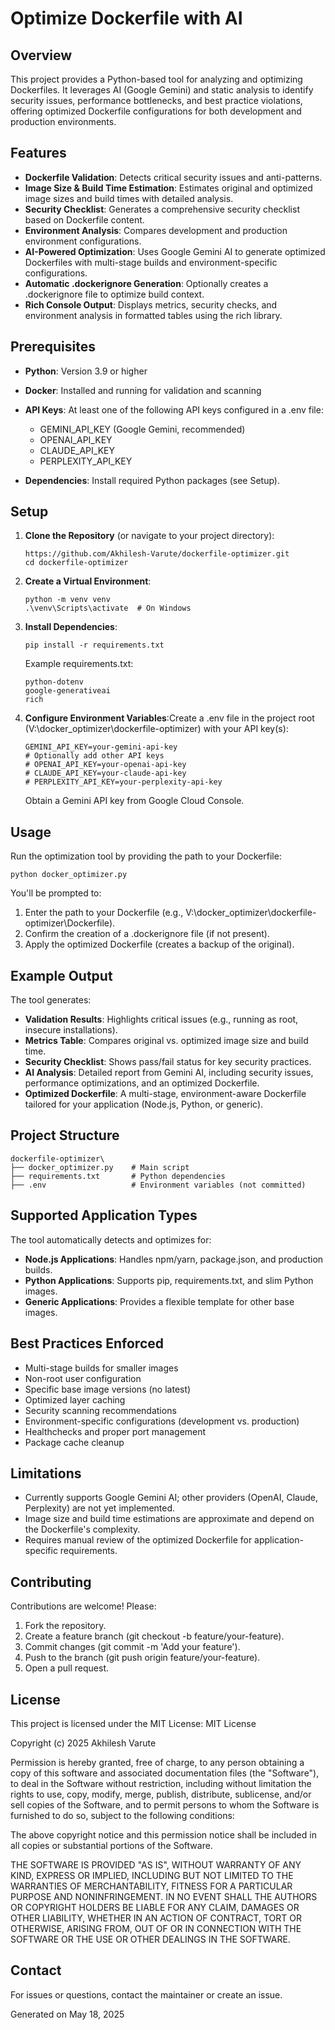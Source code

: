# Optimize Dockerfile with AI

## Overview
This project provides a Python-based tool for analyzing and optimizing Dockerfiles. It leverages AI (Google Gemini) and static analysis to identify security issues, performance bottlenecks, and best practice violations, offering optimized Dockerfile configurations for both development and production environments.

## Features

- **Dockerfile Validation**: Detects critical security issues and anti-patterns.
- **Image Size & Build Time Estimation**: Estimates original and optimized image sizes and build times with detailed analysis.
- **Security Checklist**: Generates a comprehensive security checklist based on Dockerfile content.
- **Environment Analysis**: Compares development and production environment configurations.
- **AI-Powered Optimization**: Uses Google Gemini AI to generate optimized Dockerfiles with multi-stage builds and environment-specific configurations.
- **Automatic .dockerignore Generation**: Optionally creates a .dockerignore file to optimize build context.
- **Rich Console Output**: Displays metrics, security checks, and environment analysis in formatted tables using the rich library.

## Prerequisites

- **Python**: Version 3.9 or higher
- **Docker**: Installed and running for validation and scanning
- **API Keys**: At least one of the following API keys configured in a .env file:
  - GEMINI_API_KEY (Google Gemini, recommended)
  - OPENAI_API_KEY
  - CLAUDE_API_KEY
  - PERPLEXITY_API_KEY

- **Dependencies**: Install required Python packages (see Setup).

## Setup

1. **Clone the Repository** (or navigate to your project directory):
   ```
   https://github.com/Akhilesh-Varute/dockerfile-optimizer.git
   cd dockerfile-optimizer
   ```

2. **Create a Virtual Environment**:
   ```
   python -m venv venv
   .\venv\Scripts\activate  # On Windows
   ```

3. **Install Dependencies**:
   ```
   pip install -r requirements.txt
   ```

   Example requirements.txt:
   ```
   python-dotenv
   google-generativeai
   rich
   ```

4. **Configure Environment Variables**:Create a .env file in the project root (V:\docker_optimizer\dockerfile-optimizer) with your API key(s):
   ```
   GEMINI_API_KEY=your-gemini-api-key
   # Optionally add other API keys
   # OPENAI_API_KEY=your-openai-api-key
   # CLAUDE_API_KEY=your-claude-api-key
   # PERPLEXITY_API_KEY=your-perplexity-api-key
   ```

   Obtain a Gemini API key from Google Cloud Console.

## Usage
Run the optimization tool by providing the path to your Dockerfile:
```
python docker_optimizer.py
```

You'll be prompted to:

1. Enter the path to your Dockerfile (e.g., V:\docker_optimizer\dockerfile-optimizer\Dockerfile).
2. Confirm the creation of a .dockerignore file (if not present).
3. Apply the optimized Dockerfile (creates a backup of the original).

## Example Output
The tool generates:

- **Validation Results**: Highlights critical issues (e.g., running as root, insecure installations).
- **Metrics Table**: Compares original vs. optimized image size and build time.
- **Security Checklist**: Shows pass/fail status for key security practices.
- **AI Analysis**: Detailed report from Gemini AI, including security issues, performance optimizations, and an optimized Dockerfile.
- **Optimized Dockerfile**: A multi-stage, environment-aware Dockerfile tailored for your application (Node.js, Python, or generic).

## Project Structure
```
dockerfile-optimizer\
├── docker_optimizer.py    # Main script
├── requirements.txt       # Python dependencies
├── .env                   # Environment variables (not committed)
```

## Supported Application Types
The tool automatically detects and optimizes for:

- **Node.js Applications**: Handles npm/yarn, package.json, and production builds.
- **Python Applications**: Supports pip, requirements.txt, and slim Python images.
- **Generic Applications**: Provides a flexible template for other base images.

## Best Practices Enforced

- Multi-stage builds for smaller images
- Non-root user configuration
- Specific base image versions (no latest)
- Optimized layer caching
- Security scanning recommendations
- Environment-specific configurations (development vs. production)
- Healthchecks and proper port management
- Package cache cleanup

## Limitations

- Currently supports Google Gemini AI; other providers (OpenAI, Claude, Perplexity) are not yet implemented.
- Image size and build time estimations are approximate and depend on the Dockerfile's complexity.
- Requires manual review of the optimized Dockerfile for application-specific requirements.

## Contributing
Contributions are welcome! Please:

1. Fork the repository.
2. Create a feature branch (git checkout -b feature/your-feature).
3. Commit changes (git commit -m 'Add your feature').
4. Push to the branch (git push origin feature/your-feature).
5. Open a pull request.

## License
This project is licensed under the MIT License:
MIT License

Copyright (c) 2025 Akhilesh Varute

Permission is hereby granted, free of charge, to any person obtaining a copy
of this software and associated documentation files (the "Software"), to deal
in the Software without restriction, including without limitation the rights
to use, copy, modify, merge, publish, distribute, sublicense, and/or sell
copies of the Software, and to permit persons to whom the Software is
furnished to do so, subject to the following conditions:

The above copyright notice and this permission notice shall be included in all
copies or substantial portions of the Software.

THE SOFTWARE IS PROVIDED "AS IS", WITHOUT WARRANTY OF ANY KIND, EXPRESS OR
IMPLIED, INCLUDING BUT NOT LIMITED TO THE WARRANTIES OF MERCHANTABILITY,
FITNESS FOR A PARTICULAR PURPOSE AND NONINFRINGEMENT. IN NO EVENT SHALL THE
AUTHORS OR COPYRIGHT HOLDERS BE LIABLE FOR ANY CLAIM, DAMAGES OR OTHER
LIABILITY, WHETHER IN AN ACTION OF CONTRACT, TORT OR OTHERWISE, ARISING FROM,
OUT OF OR IN CONNECTION WITH THE SOFTWARE OR THE USE OR OTHER DEALINGS IN THE
SOFTWARE.

## Contact
For issues or questions, contact the maintainer or create an issue.

Generated on May 18, 2025
